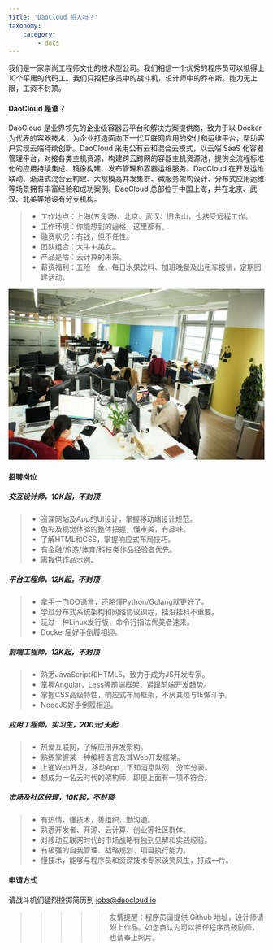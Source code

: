 ```yaml
---
title: 'DaoCloud 招人吗？'
taxonomy:
    category:
        - docs
---
```


我们是一家崇尚工程师文化的技术型公司。我们相信一个优秀的程序员可以抵得上10个平庸的代码工。我们只招程序员中的战斗机，设计师中的乔布斯。能力无上限，工资不封顶。

#### DaoCloud 是谁？

DaoCloud 是业界领先的企业级容器云平台和解决方案提供商，致力于以 Docker 为代表的容器技术，为企业打造面向下一代互联网应用的交付和运维平台，帮助客户实现云端持续创新。DaoCloud 采用公有云和混合云模式，以云端 SaaS 化容器管理平台，对接各类主机资源，构建跨云跨网的容器主机资源池，提供全流程标准化的应用持续集成、镜像构建、发布管理和容器运维服务。DaoCloud 在开发运维联动、渐进式混合云构建、大规模高并发集群、微服务架构设计、分布式应用运维等场景拥有丰富经验和成功案例。DaoCloud 总部位于中国上海，并在北京、武汉、北美等地设有分支机构。

>+ 工作地点：上海(五角场)、北京、武汉、旧金山，也接受远程工作。
>+ 工作环境：你能想到的逼格，这里都有。
>+ 融资状况：有钱，但不任性。
>+ 团队组合：大牛＋美女。
>+ 产品是啥：云计算的未来。
>+ 薪资福利：五险一金、每日水果饮料、加班晚餐及出租车报销，定期团建活动。

![](IMG_9447.jpg)

#### 招聘岗位

##### 交互设计师，10K起，不封顶

>+ 资深网站及App的UI设计，掌握移动端设计规范。
>+ 色彩及视觉体验的整体把握，懂审美，有品味。
>+ 了解HTML和CSS，掌握响应式布局技巧。
>+ 有金融/旅游/体育/科技类作品经验者优先。
>+ 需提供作品示例。

##### 平台工程师，12K起，不封顶

>+ 拿手一门OO语言，还略懂Python/Golang就更好了。
>+ 学过分布式系统架构和网络协议课程，挂没挂科不重要。
>+ 玩过一种Linux发行版，命令行指法优美者速来。
>+ Docker届好手倒履相迎。

##### 前端工程师，12K起，不封顶

>+ 熟悉JavaScript和HTML5，致力于成为JS开发专家。
>+ 掌握Angular，Less等前端框架，紧跟前端开发趋势。
>+ 掌握CSS高级特性，响应式布局框架，不厌其烦与IE做斗争。
>+ NodeJS好手倒履相迎。

##### 应用工程师，实习生，200元/天起

>+ 热爱互联网，了解应用开发架构。
>+ 熟练掌握某一种编程语言及其Web开发框架。
>+ 上通Web开发，移动App；下知消息队列，分库分表。
>+ 想成为一名云时代的架构师，即便上面有一项不符合。

##### 市场及社区经理，10K起，不封顶

>+ 有热情，懂技术，善组织，勤沟通。
>+ 熟悉开发者、开源、云计算、创业等社区群体。
>+ 对移动互联网时代的市场战略有独到见解和实践经验。
>+ 有极强的自我管理、战略规划、项目执行能力。
>+ 懂技术，能够与程序员和资深技术专家谈笑风生，打成一片。


#### 申请方式

请战斗机们猛烈投掷简历到  [jobs@daocloud.io](mailto:jobs@daocloud.io)

>>>>> 友情提醒：程序员请提供 Github 地址，设计师请附上作品。如您自认为可以担任程序员鼓励师，也请奉上照片。
